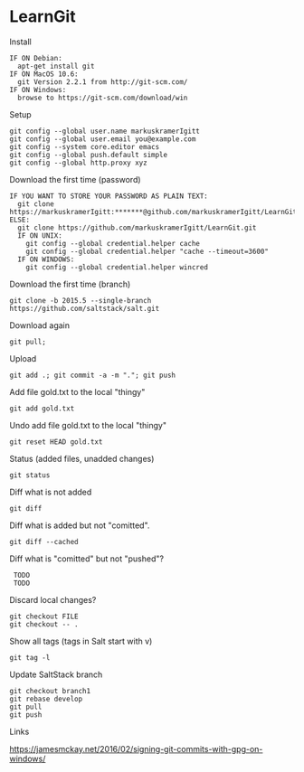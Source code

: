 LearnGit
========
	
Install

    IF ON Debian:
      apt-get install git 
    IF ON MacOS 10.6:
      git Version 2.2.1 from http://git-scm.com/
    IF ON Windows:
      browse to https://git-scm.com/download/win
Setup

    git config --global user.name markuskramerIgitt
    git config --global user.email you@example.com
    git config --system core.editor emacs
    git config --global push.default simple
    git config --global http.proxy xyz
    
Download the first time  (password)

    IF YOU WANT TO STORE YOUR PASSWORD AS PLAIN TEXT:
      git clone https://markuskramerIgitt:*******@github.com/markuskramerIgitt/LearnGit.git
    ELSE:
      git clone https://github.com/markuskramerIgitt/LearnGit.git
      IF ON UNIX:
        git config --global credential.helper cache
        git config --global credential.helper "cache --timeout=3600"
      IF ON WINDOWS:
        git config --global credential.helper wincred

Download the first time    (branch)

    git clone -b 2015.5 --single-branch https://github.com/saltstack/salt.git

Download again

    git pull; 

Upload 

    git add .; git commit -a -m "."; git push


Add file gold.txt to the local "thingy"

    git add gold.txt


Undo add file gold.txt to the local "thingy"

    git reset HEAD gold.txt


Status (added files, unadded changes)

    git status


Diff what is not added   

    git diff 


Diff what is added but not "comitted".  

    git diff --cached

Diff what is "comitted" but not "pushed"?

     TODO
     TODO

Discard local changes? 

    git checkout FILE
    git checkout -- .

Show all tags (tags in Salt start with v)

    git tag -l
    

Update SaltStack branch

    git checkout branch1
    git rebase develop
    git pull
    git push


Links

https://jamesmckay.net/2016/02/signing-git-commits-with-gpg-on-windows/